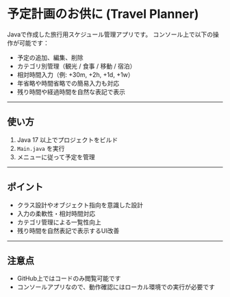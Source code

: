 # 予定計画のお供に (Travel Planner)

Javaで作成した旅行用スケジュール管理アプリです。
コンソール上で以下の操作が可能です：

- 予定の追加、編集、削除
- カテゴリ別管理（観光 / 食事 / 移動 / 宿泊）
- 相対時間入力（例: +30m, +2h, +1d, +1w）
- 年省略や時間省略での簡易入力も対応
- 残り時間や経過時間を自然な表記で表示

---

## 使い方

1. Java 17 以上でプロジェクトをビルド
2. `Main.java` を実行
3. メニューに従って予定を管理

---

## ポイント

- クラス設計やオブジェクト指向を意識した設計
- 入力の柔軟性・相対時間対応
- カテゴリ管理による一覧性向上
- 残り時間を自然表記で表示するUI改善

---

## 注意点

- GitHub上ではコードのみ閲覧可能です
- コンソールアプリなので、動作確認にはローカル環境での実行が必要です
